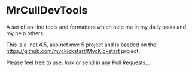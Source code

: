# MrCullDevTools

A set of on-line tools and formatters which help me in my daily tasks and my help others...

This is a .net 4.5, asp.net mvc 5 project and is basded on the https://github.com/mvckickstart/MvcKickstart project.


Please feel free to use, fork or send in any Pull Requests...



